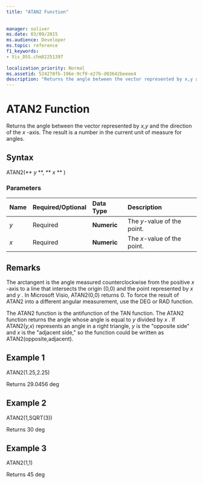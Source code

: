 ```yaml
---
title: "ATAN2 Function"
 
 
manager: soliver
ms.date: 03/09/2015
ms.audience: Developer
ms.topic: reference
f1_keywords:
- Vis_DSS.chm82251397
 
localization_priority: Normal
ms.assetid: 524278fb-196e-9cf9-e27b-d03642beeee4
description: "Returns the angle between the vector represented by x,y and the direction of the x -axis. The result is a number in the current unit of measure for angles."
---
```


# ATAN2 Function

Returns the angle between the vector represented by  *x,y*  and the direction of the  *x*  -axis. The result is a number in the current unit of measure for angles. 
  
## Syntax

ATAN2(** *y* **, ** *x* ** ) 
  
### Parameters

|**Name**|**Required/Optional**|**Data Type**|**Description**|
|:-----|:-----|:-----|:-----|
| _y_ <br/> |Required  <br/> |**Numeric** <br/> |The  _y_-value of the point.  <br/> |
| _x_ <br/> |Required  <br/> |**Numeric** <br/> |The  _x_-value of the point.  <br/> |
   
## Remarks

The arctangent is the angle measured counterclockwise from the positive  *x*  -axis to a line that intersects the origin (0,0) and the point represented by  *x*  and  *y*  . In Microsoft Visio, ATAN2(0,0) returns 0. To force the result of ATAN2 into a different angular measurement, use the DEG or RAD function. 
  
The ATAN2 function is the antifunction of the TAN function. The ATAN2 function returns the angle whose angle is equal to  *y*  divided by  *x*  . If ATAN2(*y,x*) represents an angle in a right triangle,  *y*  is the "opposite side" and  *x*  is the "adjacent side," so the function could be written as ATAN2(opposite,adjacent). 
  
## Example 1

ATAN2(1.25,2.25)
  
Returns 29.0456 deg
  
## Example 2

ATAN2(1,SQRT(3))
  
Returns 30 deg
  
## Example 3

ATAN2(1,1)
  
Returns 45 deg
  

